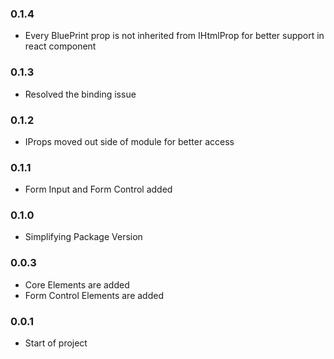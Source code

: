 ### 0.1.4
* Every BluePrint prop is not inherited from IHtmlProp for better support in react component

### 0.1.3
* Resolved the binding issue

### 0.1.2
* IProps moved out side of module for better access

### 0.1.1
* Form Input and Form Control added

### 0.1.0
* Simplifying Package Version

### 0.0.3
* Core Elements are added
* Form Control Elements are added

### 0.0.1
* Start of project
